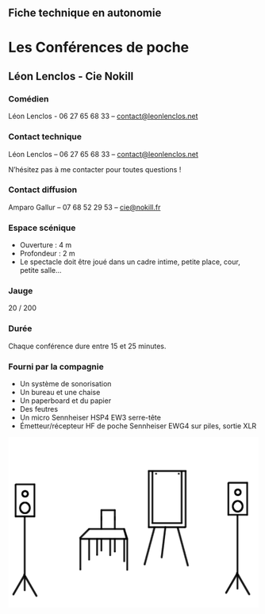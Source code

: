 ## Fiche technique en autonomie

# Les Conférences de poche

## Léon Lenclos - Cie Nokill

### Comédien 

Léon Lenclos - 06 27 65 68 33 – contact@leonlenclos.net

### Contact technique

Léon Lenclos – 06 27 65 68 33 – contact@leonlenclos.net

N’hésitez pas à me contacter pour toutes questions !

### Contact diffusion 

Amparo Gallur – 07 68 52 29 53 – cie@nokill.fr

### Espace scénique 

- Ouverture : 4 m
- Profondeur : 2 m
- Le spectacle doit être joué dans un cadre intime, petite place, cour, petite salle...

### Jauge 

20 / 200

### Durée 

Chaque conférence dure entre 15 et 25 minutes.

### Fourni par la compagnie

- Un système de sonorisation
- Un bureau et une chaise
- Un paperboard et du papier
- Des feutres
- Un micro Sennheiser HSP4 EW3 serre-tête
- Émetteur/récepteur HF de poche Sennheiser EWG4 sur piles, sortie XLR

![schema](img/technique/schema.png)
